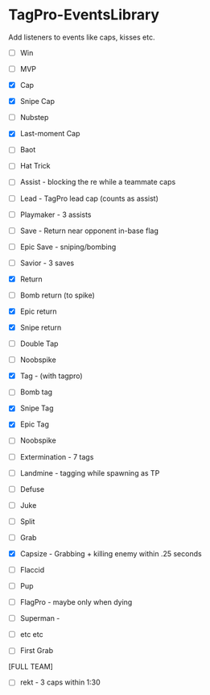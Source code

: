 # TagPro-EventsLibrary
Add listeners to events like caps, kisses etc.


- [ ] Win
- [ ] MVP

- [x] Cap
- [x] Snipe Cap
- [ ] Nubstep
- [x] Last-moment Cap
- [ ] Baot
- [ ] Hat Trick

- [ ] Assist - blocking the re while a teammate caps
- [ ] Lead - TagPro lead cap (counts as assist)
- [ ] Playmaker - 3 assists

- [ ] Save - Return near opponent in-base flag
- [ ] Epic Save - sniping/bombing
- [ ] Savior - 3 saves

- [x] Return
- [ ] Bomb return (to spike)
- [x] Epic return
- [x] Snipe return
- [ ] Double Tap
- [ ] Noobspike

- [x] Tag - (with tagpro)
- [ ] Bomb tag
- [x] Snipe Tag
- [x] Epic Tag
- [ ] Noobspike
- [ ] Extermination - 7 tags
- [ ] Landmine - tagging while spawning as TP

- [ ] Defuse

- [ ] Juke
- [ ] Split

- [ ] Grab
- [x] Capsize - Grabbing + killing enemy within .25 seconds
- [ ] Flaccid

- [ ] Pup
- [ ] FlagPro - maybe only when dying
- [ ] Superman - 
- [ ] etc etc

- [ ] First Grab

[FULL TEAM]
- [ ] rekt - 3 caps within 1:30
